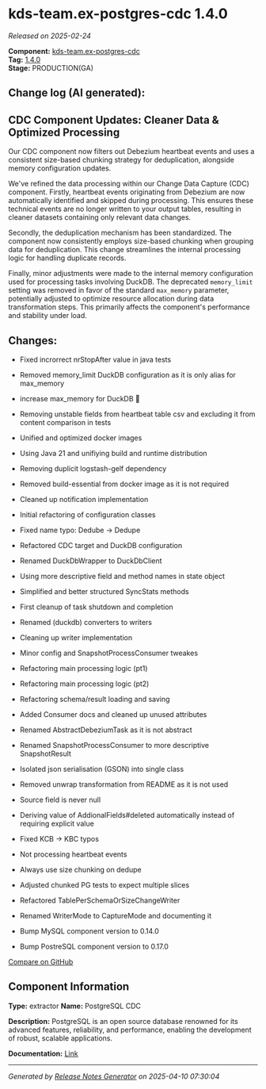 #  kds-team.ex-postgres-cdc 1.4.0

_Released on 2025-02-24_

**Component:** [kds-team.ex-postgres-cdc](https://github.com/keboola/python-cdc-component)  
**Tag:** [1.4.0](https://github.com/keboola/python-cdc-component/releases/tag/1.4.0)  
**Stage:** PRODUCTION(GA)


## Change log (AI generated):
## CDC Component Updates: Cleaner Data & Optimized Processing
Our CDC component now filters out Debezium heartbeat events and uses a consistent size-based chunking strategy for deduplication, alongside memory configuration updates.

We've refined the data processing within our Change Data Capture (CDC) component. Firstly, heartbeat events originating from Debezium are now automatically identified and skipped during processing. This ensures these technical events are no longer written to your output tables, resulting in cleaner datasets containing only relevant data changes.

Secondly, the deduplication mechanism has been standardized. The component now consistently employs size-based chunking when grouping data for deduplication. This change streamlines the internal processing logic for handling duplicate records.

Finally, minor adjustments were made to the internal memory configuration used for processing tasks involving DuckDB. The deprecated `memory_limit` setting was removed in favor of the standard `max_memory` parameter, potentially adjusted to optimize resource allocation during data transformation steps. This primarily affects the component's performance and stability under load.



## Changes:



- Fixed incrorrect nrStopAfter value in java tests 




- Removed memory_limit DuckDB configuration as it is only alias for max_memory 




- increase max_memory for DuckDB 🦆 




- Removing unstable fields from heartbeat table csv and excluding it from content comparison in tests 




- Unified and optimized docker images 




- Using Java 21 and unifiying build and runtime distribution 




- Removing duplicit logstash-gelf dependency 




- Removed build-essential from docker image as it is not required 




- Cleaned up notification implementation 




- Initial refactoring of configuration classes 




- Fixed name typo: Dedube -> Dedupe 




- Refactored CDC target and DuckDB configuration 




- Renamed DuckDbWrapper to DuckDbClient 




- Using more descriptive field and method names in state object 




- Simplified and better structured SyncStats methods 




- First cleanup of task shutdown and completion 




- Renamed (duckdb) converters to writers 




- Cleaning up writer implementation 




- Minor config and SnapshotProcessConsumer tweakes 




- Refactoring main processing logic (pt1) 




- Refactoring main processing logic (pt2) 




- Refactoring schema/result loading and saving 




- Added Consumer docs and cleaned up unused attributes 




- Renamed AbstractDebeziumTask as it is not abstract 




- Renamed SnapshotProcessConsumer to more descriptive SnapshotResult 




- Isolated json serialisation (GSON) into single class 




- Removed unwrap transformation from README as it is not used 




- Source field is never null 




- Deriving value of AddionalFields#deleted automatically instead of requiring explicit value 




- Fixed KCB -> KBC typos 




- Not processing heartbeat events 




- Always use size chunking on dedupe 




- Adjusted chunked PG tests to expect multiple slices 




- Refactored TablePerSchemaOrSizeChangeWriter 




- Renamed WriterMode to CaptureMode and documenting it 




- Bump MySQL component version to 0.14.0 




- Bump PostreSQL component version to 0.17.0 



[Compare on GitHub](https://github.com/keboola/python-cdc-component/compare/1.3.0...1.4.0)



## Component Information
**Type:** extractor
**Name:** PostgreSQL CDC

**Description:** PostgreSQL is an open source database renowned for its advanced features, reliability, and performance, enabling the development of robust, scalable applications.


**Documentation:** [Link](https://help.keboola.com/components/extractors/database/postgresql/#postgresql-log-based-cdc)



---
_Generated by [Release Notes Generator](https://github.com/keboola/release-notes-generator)
on 2025-04-10 07:30:04_